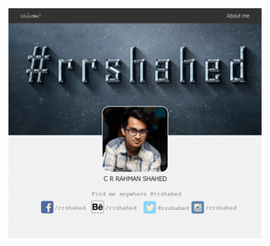 
<html>
  <head>
  <title> </title>
  </head>
  
  <body>

  <center>
  <img src="pic.png">
  </center>
  </body>
</html>
